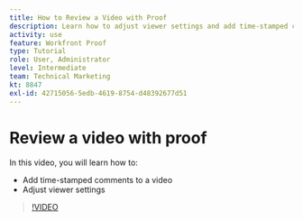```yaml
---
title: How to Review a Video with Proof
description: Learn how to adjust viewer settings and add time-stamped comments to a video using  proofing in [!DNL  ].
activity: use
feature: Workfront Proof
type: Tutorial
role: User, Administrator
level: Intermediate
team: Technical Marketing
kt: 8847
exl-id: 42715056-5edb-4619-8754-d48392677d51
---
```

# Review a video with proof

In this video, you will learn how to:

* Add time-stamped comments to a video
* Adjust viewer settings

>[!VIDEO](https://video.tv.adobe.com/v/335144/?quality=12)

<!--
## Learn more
* Review a video proof
-->
